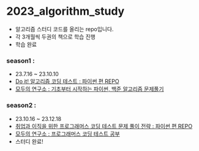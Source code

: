 # 2023_algorithm_study
- 알고리즘 스터디 코드를 올리는 repo입니다.
- 각 3개월씩 두권의 책으로 학습 진행
- 학습 완료
### season1 :
- 23.7.16 ~ 23.10.10
- [Do it! 알고리즘 코딩 테스트 : 파이썬 편 REPO](https://github.com/songye38/2023_algorithm_study/tree/main/%EB%B0%B1%EC%A4%80)
- [모두의 연구소 : 기초부터 시작하는 파이썬, 백준 알고리즘 문제풀기](https://modulabs.co.kr/product/flip2208-12454-2023-06-27-024709/)
### season2 :
- 23.10.16 ~ 23.12.18
- [취업과 이직을 위한 프로그래머스 코딩 테스트 문제 풀이 전략 : 파이썬 편 REPO](https://github.com/songye38/2023_algorithm_study/tree/main/%ED%94%84%EB%A1%9C%EA%B7%B8%EB%9E%98%EB%A8%B8%EC%8A%A4)
- [모두의 연구소 : 프로그래머스 코딩 테스트 공부](https://modulabs.co.kr/product/flip2208-13590-2023-09-20-133700/)
- 스터디 완료!


